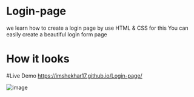 # Login-page
we learn how to create a login page by use HTML & CSS for this You can easily create a beautiful login form page

# How it looks

#Live Demo
https://imshekhar17.github.io/Login-page/

![image](https://user-images.githubusercontent.com/118382443/230790433-c92ef783-031f-4229-bf01-aad9573c2c41.png)
